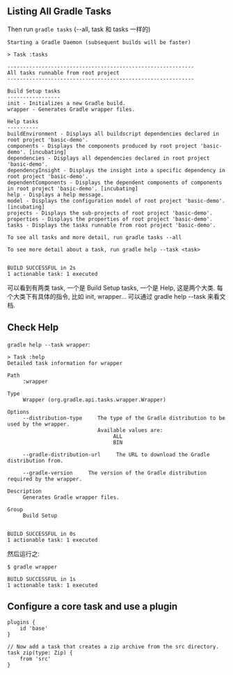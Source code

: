 ## Listing All Gradle Tasks

Then run `gradle tasks` (--all, task 和 tasks 一样的)

    Starting a Gradle Daemon (subsequent builds will be faster)

    > Task :tasks

    ------------------------------------------------------------
    All tasks runnable from root project
    ------------------------------------------------------------

    Build Setup tasks
    -----------------
    init - Initializes a new Gradle build.
    wrapper - Generates Gradle wrapper files.

    Help tasks
    ----------
    buildEnvironment - Displays all buildscript dependencies declared in root project 'basic-demo'.
    components - Displays the components produced by root project 'basic-demo'. [incubating]
    dependencies - Displays all dependencies declared in root project 'basic-demo'.
    dependencyInsight - Displays the insight into a specific dependency in root project 'basic-demo'.
    dependentComponents - Displays the dependent components of components in root project 'basic-demo'. [incubating]
    help - Displays a help message.
    model - Displays the configuration model of root project 'basic-demo'. [incubating]
    projects - Displays the sub-projects of root project 'basic-demo'.
    properties - Displays the properties of root project 'basic-demo'.
    tasks - Displays the tasks runnable from root project 'basic-demo'.

    To see all tasks and more detail, run gradle tasks --all

    To see more detail about a task, run gradle help --task <task>


    BUILD SUCCESSFUL in 2s
    1 actionable task: 1 executed

可以看到有两类 task, 一个是 Build Setup tasks, 一个是 Help, 这是两个大类.
每个大类下有具体的指令, 比如 init, wrapper... 可以通过 gradle help --task <task> 来看文档.

## Check Help

`gradle help --task wrapper`:

    > Task :help
    Detailed task information for wrapper

    Path
         :wrapper

    Type
         Wrapper (org.gradle.api.tasks.wrapper.Wrapper)

    Options
         --distribution-type     The type of the Gradle distribution to be used by the wrapper.
                                 Available values are:
                                      ALL
                                      BIN

         --gradle-distribution-url     The URL to download the Gradle distribution from.

         --gradle-version     The version of the Gradle distribution required by the wrapper.

    Description
         Generates Gradle wrapper files.

    Group
         Build Setup


    BUILD SUCCESSFUL in 0s
    1 actionable task: 1 executed

然后运行之:

```
$ gradle wrapper

BUILD SUCCESSFUL in 1s
1 actionable task: 1 executed
```

## Configure a core task and use a plugin

    plugins {
        id 'base'
    }

    // Now add a task that creates a zip archive from the src directory.
    task zip(type: Zip) {
        from 'src'
    }
